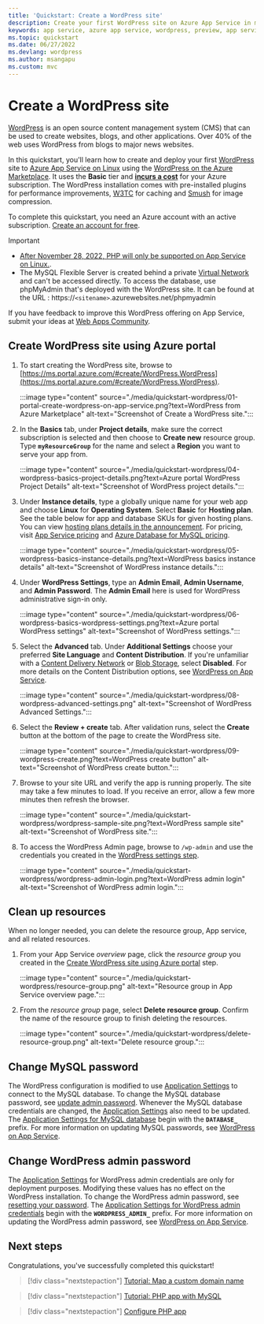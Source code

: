 ```yaml
---
title: 'Quickstart: Create a WordPress site'
description: Create your first WordPress site on Azure App Service in minutes.
keywords: app service, azure app service, wordpress, preview, app service on linux, plugins, mysql flexible server, wordpress on linux, php
ms.topic: quickstart
ms.date: 06/27/2022
ms.devlang: wordpress
ms.author: msangapu
ms.custom: mvc
---
```

# Create a WordPress site
<!--
Other WP options on Azure:
- https://docs.microsoft.com/en-us/azure/mysql/flexible-server/tutorial-deploy-wordpress-on-aks
- https://docs.microsoft.com/en-us/azure/virtual-machines/linux/tutorial-lamp-stack#install-wordpress
-->

[WordPress](https://www.wordpress.org) is an open source content management system (CMS) that can be used to create websites, blogs, and other applications. Over 40% of the web uses WordPress from  blogs to major news websites.

In this quickstart, you'll learn how to create and deploy your first [WordPress](https://www.wordpress.org) site to [Azure App Service on Linux](overview.md#app-service-on-linux) using the [WordPress on the Azure Marketplace](https://azuremarketplace.microsoft.com/marketplace/apps/WordPress.WordPress?tab=Overview). It uses the **Basic** tier and [**incurs a cost**](https://azure.microsoft.com/pricing/details/app-service/linux/) for your Azure subscription. The WordPress installation comes with pre-installed plugins for performance improvements, [W3TC](https://wordpress.org/plugins/w3-total-cache/) for caching and [Smush](https://wordpress.org/plugins/wp-smushit/) for image compression.

To complete this quickstart, you need an Azure account with an active subscription. [Create an account for free](https://azure.microsoft.com/free/?ref=microsoft.com&utm_source=microsoft.com&utm_medium=docs).

> [!IMPORTANT]
> - [After November 28, 2022, PHP will only be supported on App Service on Linux.](https://github.com/Azure/app-service-linux-docs/blob/master/Runtime_Support/php_support.md#end-of-life-for-php-74).
> - The MySQL Flexible Server is created behind a private [Virtual Network](/azure/virtual-network/virtual-networks-overview) and can't be accessed directly. To access the database, use phpMyAdmin that's deployed with the WordPress site. It can be found at the URL : https://`<sitename>`.azurewebsites.net/phpmyadmin
>
>  If you have feedback to improve this WordPress offering on App Service, submit your ideas at [Web Apps Community](https://feedback.azure.com/d365community/forum/b09330d1-c625-ec11-b6e6-000d3a4f0f1c).

## Create WordPress site using Azure portal

1. To start creating the WordPress site, browse to [https://ms.portal.azure.com/#create/WordPress.WordPress](https://ms.portal.azure.com/#create/WordPress.WordPress).

    :::image type="content" source="./media/quickstart-wordpress/01-portal-create-wordpress-on-app-service.png?text=WordPress from Azure Marketplace" alt-text="Screenshot of Create a WordPress site.":::

1. In the **Basics** tab, under **Project details**, make sure the correct subscription is selected and then choose to **Create new** resource group. Type **`myResourceGroup`** for the name and select a **Region** you want to serve your app from.

     :::image type="content" source="./media/quickstart-wordpress/04-wordpress-basics-project-details.png?text=Azure portal WordPress Project Details" alt-text="Screenshot of WordPress project details.":::

1. Under **Instance details**, type a globally unique name for your web app and choose **Linux** for **Operating System**. Select **Basic** for **Hosting plan**. See the table below for app and database SKUs for given hosting plans. You can view [hosting plans details in the announcement](https://techcommunity.microsoft.com/t5/apps-on-azure-blog/the-new-and-better-wordpress-on-app-service/ba-p/3202594). For pricing, visit [App Service pricing](https://azure.microsoft.com/pricing/details/app-service/linux/) and [Azure Database for MySQL pricing](https://azure.microsoft.com/pricing/details/mysql/flexible-server/). 

     :::image type="content" source="./media/quickstart-wordpress/05-wordpress-basics-instance-details.png?text=WordPress basics instance details" alt-text="Screenshot of WordPress instance details.":::

1. <a name="wordpress-settings"></a>Under **WordPress Settings**, type an **Admin Email**, **Admin Username**, and **Admin Password**. The **Admin Email** here is used for WordPress administrative sign-in only.

     :::image type="content" source="./media/quickstart-wordpress/06-wordpress-basics-wordpress-settings.png?text=Azure portal WordPress settings" alt-text="Screenshot of WordPress settings.":::

1. Select the **Advanced** tab. Under **Additional Settings** choose your preferred **Site Language** and  **Content Distribution**. If you're unfamiliar with a [Content Delivery Network](../cdn/cdn-overview.md) or [Blob Storage](../storage/blobs/storage-blobs-overview.md), select **Disabled**. For more details on the Content Distribution options, see [WordPress on App Service](https://azure.github.io/AppService/2022/02/23/WordPress-on-App-Service-Public-Preview.html).

    :::image type="content" source="./media/quickstart-wordpress/08-wordpress-advanced-settings.png" alt-text="Screenshot of WordPress Advanced Settings.":::

1. Select the **Review + create** tab. After validation runs, select the **Create** button at the bottom of the page to create the WordPress site.
 
    :::image type="content" source="./media/quickstart-wordpress/09-wordpress-create.png?text=WordPress create button" alt-text="Screenshot of WordPress create button.":::

1. Browse to your site URL and verify the app is running properly. The site may take a few minutes to load. If you receive an error, allow a few more minutes then refresh the browser.

    :::image type="content" source="./media/quickstart-wordpress/wordpress-sample-site.png?text=WordPress sample site" alt-text="Screenshot of WordPress site.":::

1. To access the WordPress Admin page, browse to `/wp-admin` and use the credentials you created in the [WordPress settings step](#wordpress-settings).

    :::image type="content" source="./media/quickstart-wordpress/wordpress-admin-login.png?text=WordPress admin login" alt-text="Screenshot of WordPress admin login.":::
## Clean up resources

When no longer needed, you can delete the resource group, App service, and all related resources.

1. From your App Service *overview* page, click the *resource group* you created in the [Create WordPress site using Azure portal](#create-wordpress-site-using-azure-portal) step.

    :::image type="content" source="./media/quickstart-wordpress/resource-group.png" alt-text="Resource group in App Service overview page.":::

1. From the *resource group* page, select **Delete resource group**. Confirm the name of the resource group to finish deleting the resources.

    :::image type="content" source="./media/quickstart-wordpress/delete-resource-group.png" alt-text="Delete resource group.":::
## Change MySQL password

The WordPress configuration is modified to use [Application Settings](reference-app-settings.md#wordpress) to connect to the MySQL database. To change the MySQL database password, see [update admin password](../mysql/single-server/how-to-create-manage-server-portal.md#update-admin-password). Whenever the MySQL database credentials are changed, the [Application Settings](reference-app-settings.md#wordpress) also need to be updated. The [Application Settings for MySQL database](reference-app-settings.md#wordpress) begin with the **`DATABASE_`** prefix. For more information on updating MySQL passwords, see [WordPress on App Service](https://azure.github.io/AppService/2022/02/23/WordPress-on-App-Service-Public-Preview.html#known-limitations).

## Change WordPress admin password

The [Application Settings](reference-app-settings.md#wordpress) for WordPress admin credentials are only for deployment purposes. Modifying these values has no effect on the WordPress installation. To change the WordPress admin password, see [resetting your password](https://wordpress.org/support/article/resetting-your-password/#to-change-your-password). The [Application Settings for WordPress admin credentials](reference-app-settings.md#wordpress) begin with the **`WORDPRESS_ADMIN_`** prefix. For more information on updating the WordPress admin password, see [WordPress on App Service](https://azure.github.io/AppService/2022/02/23/WordPress-on-App-Service-Public-Preview.html#known-limitations).

## Next steps

Congratulations, you've successfully completed this quickstart!

> [!div class="nextstepaction"]
> [Tutorial: Map a custom domain name](app-service-web-tutorial-custom-domain.md)

> [!div class="nextstepaction"]
> [Tutorial: PHP app with MySQL](tutorial-php-mysql-app.md)

> [!div class="nextstepaction"]
> [Configure PHP app](configure-language-php.md)
